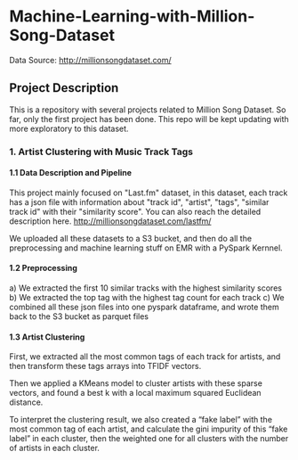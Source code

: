 # Machine-Learning-with-Million-Song-Dataset

Data Source: http://millionsongdataset.com/

## Project Description
This is a repository with several projects related to Million Song Dataset. So far, only the first project has been done. This repo will be kept updating with more exploratory to this dataset.

### 1. Artist Clustering with Music Track Tags


#### 1.1 Data Description and Pipeline

This project mainly focused on "Last.fm" dataset, in this dataset, each track has a json file with information about "track id", "artist", "tags", "similar track id" with their "similarity score". You can also reach the detailed description here.
http://millionsongdataset.com/lastfm/

We uploaded all these datasets to a S3 bucket, and then do all the preprocessing and machine learning stuff on EMR with a PySpark Kernnel.

#### 1.2 Preprocessing
a) We extracted the first 10 similar tracks with the highest similarity scores
b) We extracted the top tag with the highest tag count for each track
c) We combined all these json files into one pyspark dataframe, and wrote them back to the S3 bucket as parquet files

#### 1.3 Artist Clustering
First, we extracted all the most common tags of each track for artists, and then transform these tags arrays into TFIDF vectors.

Then we applied a KMeans model to cluster artists with these sparse vectors, and found a best k with a local maximum squared Euclidean distance.

To interpret the clustering result, we also created a “fake label” with the most common tag of each artist, and calculate the gini impurity of this “fake label” in each cluster, then the weighted one for all clusters with the number of artists in each cluster.
